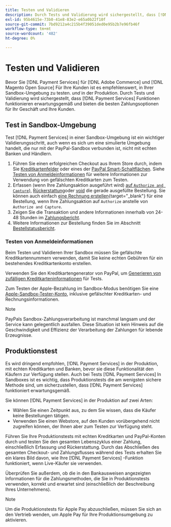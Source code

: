 ```yaml
---
title: Testen und Validieren
description: Durch Tests und Validierung wird sichergestellt, dass [!DNL Payment Services] Funktionen funktionieren erwartungsgemäß und bieten beste Zahlungsoptionen für Ihre Kunden
exl-id: 95b4615e-73b0-41e8-83e2-e65a0b22f10f
source-git-commit: 7bd9212a4c215b4f39051ded0e95b2b7e96fb46f
workflow-type: tm+mt
source-wordcount: '482'
ht-degree: 0%

---
```


# Testen und Validieren

Bevor Sie [!DNL Payment Services] für [!DNL Adobe Commerce] und [!DNL Magento Open Source] Für Ihre Kunden ist es empfehlenswert, in Ihrer Sandbox-Umgebung zu testen. _und_ in der Produktion. Durch Tests und Validierung wird sichergestellt, dass [!DNL Payment Services] Funktionen funktionieren erwartungsgemäß und bieten die besten Zahlungsoptionen für Ihr Geschäft und Ihre Kunden.

## Test in Sandbox-Umgebung

Test [!DNL Payment Services] in einer Sandbox-Umgebung ist ein wichtiger Validierungsschritt, auch wenn es sich um eine simulierte Umgebung handelt, die nur mit der PayPal-Sandbox verbunden ist, nicht mit echten Banken und Händlern.

1. Führen Sie einen erfolgreichen Checkout aus Ihrem Store durch, indem Sie [Kreditkartenfelder](payments-options.md#credit-card-fields) oder eines der [PayPal Smart-Schaltflächen](payments-options.md#paypal-smart-buttons). Siehe [Testen von Anmeldeinformationen](#testing-credentials) für weitere Informationen zur Verwendung von gefälschten Kreditkarten zum Testen.
1. Erfassen (wenn Ihre Zahlungsaktion ausgeführt wird) [auf `Authorize and Capture`](onboard.md#set-payment-services-as-payment-method)), [Rückerstattung](refunds.md)oder [void](voids.md) die gerade ausgefüllte Bestellung. Sie können auch einfach [eine Rechnung erstellen](https://docs.magento.com/user-guide/sales/invoice-create.html){target="_blank"} für eine Bestellung, wenn Ihre Zahlungsaktion auf `Authorize` anstelle von `Authorize and Capture`.
1. Zeigen Sie die Transaktion und andere Informationen innerhalb von 24-48 Stunden im [Zahlungsbericht](payouts.md).
1. Weitere Informationen zur Bestellung finden Sie im Abschnitt [Bestellstatusbericht](order-payment-status.md).

### Testen von Anmeldeinformationen

Beim Testen und Validieren Ihrer Sandbox müssen Sie gefälschte Kreditkartennummern verwenden, damit Sie keine echten Gebühren für ein bestehendes Kreditkartenkonto erstellen.

Verwenden Sie den Kreditkartengenerator von PayPal, um [Generieren von zufälligen Kreditkarteninformationen](https://www.paypal.com/us/smarthelp/article/where-can-i-find-test-credit-card-numbers-ts2157) für Tests.

Zum Testen der Apple-Bezahlung im Sandbox-Modus benötigen Sie eine [Apple-Sandbox-Tester-Konto](https://developer.apple.com/apple-pay/sandbox-testing/#create-a-sandbox-tester-account), inklusive gefälschter Kreditkarten- und Rechnungsinformationen.

>[!NOTE]
>
>PayPals Sandbox-Zahlungsverarbeitung ist manchmal langsam und der Service kann gelegentlich ausfallen. Diese Situation ist kein Hinweis auf die Geschwindigkeit und Effizienz der Verarbeitung der Zahlungen für lebende Erzeugnisse.

## Produktionstest

Es wird dringend empfohlen, [!DNL Payment Services] in der Produktion, mit echten Kreditkarten und Banken, bevor sie diese Funktionalität den Käufern zur Verfügung stellen. Auch bei Tests [!DNL Payment Services] In Sandboxes ist es wichtig, dass Produktionstests die am wenigsten sichere Methode sind, um sicherzustellen, dass [!DNL Payment Services] funktioniert erwartungsgemäß.

Sie können [!DNL Payment Services] in der Produktion auf zwei Arten:

* Wählen Sie einen Zeitpunkt aus, zu dem Sie wissen, dass die Käufer keine Bestellungen tätigen.
* Verwenden Sie einen Webstore, auf den Kunden vorübergehend nicht zugreifen können, der Ihnen aber zum Testen zur Verfügung steht.

Führen Sie Ihre Produktionstests mit echten Kreditkarten und PayPal-Konten durch und testen Sie den gesamten Lebenszyklus einer Zahlung, einschließlich Erfassung und Rückerstattung. Durch das Abschließen des gesamten Checkout- und Zahlungsflusses während des Tests erhalten Sie ein klares Bild davon, wie Ihre [!DNL Payment Services] -Funktion funktioniert, wenn Live-Käufer sie verwenden.

Überprüfen Sie außerdem, ob die in den Bankausweisen angezeigten Informationen für die Zahlungsmethoden, die Sie in Produktionstests verwenden, korrekt und erwartet sind (einschließlich der Beschreibung Ihres Unternehmens).

>[!NOTE]
>
>Um die Produktionstests für Apple Pay abzuschließen, müssen Sie sich an den Vertrieb wenden, um Apple Pay für Ihre Produktionsumgebung zu aktivieren.
